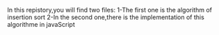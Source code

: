 In this repistory,you will find two files: 
   1-The first one is the algorithm of insertion sort 
   2-In the second one,there is the implementation of this algorithme in javaScript
